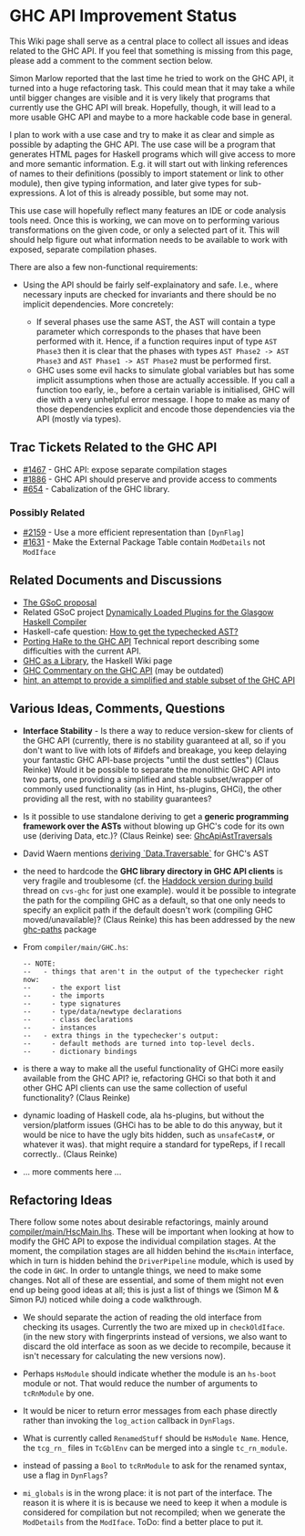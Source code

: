 # GHC API Improvement Status


This Wiki page shall serve as a central place to collect all issues and ideas related to the GHC API.  If you feel that something is missing from this page, please add a comment to the comment section below.


Simon Marlow reported that the last time he tried to work on the GHC API, it turned into a huge refactoring task.  This could mean that it may take a while until bigger changes are visible and it is very likely that programs that currently use the GHC API will break.  Hopefully, though, it will lead to a more usable GHC API and maybe to a more hackable code base in general.  


I plan to work with a use case and try to make it as clear and simple as possible by adapting the GHC API.  The use case will be a program that generates HTML pages for Haskell programs which will give access to more and more semantic information.  E.g. it will start out with linking references of names to their definitions (possibly to import statement or link to other module), then give typing information, and later give types for sub-expressions.  A lot of this is already possible, but some may not.  


This use case will hopefully reflect many features an IDE or code analysis tools need.  Once this is working, we can move on to performing various transformations on the given code, or only a selected part of it.  This will should help figure out what information needs to be available to work with exposed, separate compilation phases.


There are also a few non-functional requirements:

- Using the API should be fairly self-explainatory and safe.  I.e., where necessary inputs are checked for invariants and there should be no implicit dependencies.  More concretely:

  - If several phases use the same AST, the AST will contain a type parameter which corresponds to the phases that have been performed with it.  Hence, if a function requires input of type `AST Phase3` then it is clear that the phases with types `AST Phase2 -> AST Phase3` and `AST Phase1 -> AST Phase2`  must be performed first.
  - GHC uses some evil hacks to simulate global variables but has some implicit assumptions when those are actually accessible.  If you call a function too early, ie., before a certain variable is initialised, GHC will die with a very unhelpful error message.  I hope to make as many of those dependencies explicit and encode those dependencies via the API (mostly via types).

## Trac Tickets Related to the GHC API

- [\#1467](https://gitlab.haskell.org//ghc/ghc/issues/1467) - GHC API: expose separate compilation stages
- [\#1886](https://gitlab.haskell.org//ghc/ghc/issues/1886) - GHC API should preserve and provide access to comments
- [\#654](https://gitlab.haskell.org//ghc/ghc/issues/654) - Cabalization of the GHC library.

### Possibly Related

- [\#2159](https://gitlab.haskell.org//ghc/ghc/issues/2159) - Use a more efficient representation than `[DynFlag]`
- [\#1631](https://gitlab.haskell.org//ghc/ghc/issues/1631) - Make the External Package Table contain `ModDetails` not `ModIface`

## Related Documents and Discussions

- [ The GSoC proposal](http://code.google.com/soc/2008/haskell/appinfo.html?csaid=4189AF2C8AE5E25A)
- Related GSoC project [ Dynamically Loaded Plugins for the Glasgow Haskell Compiler](http://code.google.com/soc/2008/haskell/appinfo.html?csaid=69C2ABD1E013EE0C)
- Haskell-cafe question: [ How to get the typechecked AST?](http://www.haskell.org/pipermail/haskell-cafe/2008-May/042616.html)
- [ Porting HaRe to the GHC API](http://www.cs.kent.ac.uk/pubs/2005/2266/) Technical report describing some difficulties with the current API.
- [ GHC as a Library](http://www.haskell.org/haskellwiki/GHC/As_a_library), the Haskell Wiki page
- [ GHC Commentary on the GHC API](http://hackage.haskell.org/trac/ghc/wiki/Commentary/Compiler/API) (may be outdated)
- [ hint, an attempt to provide a simplified and stable subset of the GHC API](http://hackage.haskell.org/cgi-bin/hackage-scripts/package/hint-0.2.1)

## Various Ideas, Comments, Questions

- **Interface Stability** - Is there a way to reduce version-skew for clients of the GHC
  API (currently, there is no stability guaranteed at all, so if you
  don't want to live with lots of \#ifdefs and breakage, you keep
  delaying your fantastic GHC API-base projects "until the dust
  settles") (Claus Reinke) 
  Would it be possible to separate the monolithic GHC API into two parts, one providing a simplified and stable subset/wrapper of commonly used functionality (as in Hint, hs-plugins, GHCi), the other providing all the rest, with no stability guarantees?
- Is it possible to use standalone deriving to get a **generic
  programming framework over the ASTs** without blowing
  up GHC's code for its own use (deriving Data, etc.)? (Claus Reinke) see: [GhcApiAstTraversals](ghc-api-ast-traversals)
- David Waern mentions [ deriving \`Data.Traversable\`](http://www.haskell.org/pipermail/haskell-cafe/2008-May/042961.html) for GHC's AST
- the need to hardcode the **GHC library directory in GHC API clients** is very fragile and troublesome (cf. the [ Haddock version during build](http://www.haskell.org/pipermail/cvs-libraries/2008-June/008942.html) thread on `cvs-ghc` for just one example). would it be possible to integrate the path for the compiling GHC as a default, so that one only needs to specify an explicit path if the default doesn't work (compiling GHC moved/unavailable)? (Claus Reinke) this has been addressed by the new [ ghc-paths](http://hackage.haskell.org/cgi-bin/hackage-scripts/package/ghc-paths) package
- From `compiler/main/GHC.hs`:

  ```wiki
  -- NOTE:
  --   - things that aren't in the output of the typechecker right now:
  --     - the export list
  --     - the imports
  --     - type signatures
  --     - type/data/newtype declarations
  --     - class declarations
  --     - instances
  --   - extra things in the typechecker's output:
  --     - default methods are turned into top-level decls.
  --     - dictionary bindings
  ```
- is there a way to make all the useful functionality of GHCi more easily available from the GHC API? ie, refactoring GHCi so that both it and other GHC API clients can use the same collection of useful functionality? (Claus Reinke)
- dynamic loading of Haskell code, ala hs-plugins, but without
  the version/platform issues (GHCi has to be able to do this
  anyway, but it would be nice to have the ugly bits hidden,
  such as `unsafeCast#`, or whatever it was). that might require
  a standard for typeReps, if I recall correctly.. (Claus Reinke)
- ... more comments here ...

## Refactoring Ideas


There follow some notes about desirable refactorings, mainly around [compiler/main/HscMain.lhs](/trac/ghc/browser/ghc/compiler/main/HscMain.lhs).  These will be important when looking at how to modify the GHC API to expose the individual compilation stages.  At the moment, the compilation stages are all hidden behind the `HscMain` interface, which in turn is hidden behind the `DriverPipeline` module, which is used by the code in `GHC`.  In order to untangle things, we need to make some changes.  Not all of these are essential, and some of them might not even end up being good ideas at all; this is just a list of things we (Simon M & Simon PJ) noticed while doing a code walkthrough.

- We should separate the action of reading the old interface from checking its usages.  Currently the two
  are mixed up in `checkOldIface`.  (in the new story with fingerprints instead of versions, we also want
  to discard the old interface as soon as we decide to recompile, because it isn't necessary for calculating
  the new versions now).

- Perhaps `HsModule` should indicate whether the module is an `hs-boot` module or not.  That would reduce the
  number of arguments to `tcRnModule` by one.

- It would be nicer to return error messages from each phase directly rather than invoking the `log_action` callback
  in `DynFlags`.

- What is currently called `RenamedStuff` should be `HsModule Name`.  Hence, the `tcg_rn_` files in `TcGblEnv`
  can be merged into a single `tc_rn_module`.

- instead of passing a `Bool` to `tcRnModule` to ask for the renamed syntax, use a flag in `DynFlags`?

- `mi_globals` is in the wrong place: it is not part of the interface.  The reason it is where it is is because
  we need to keep it when a module is considered for compilation but not recompiled; when we generate the
  `ModDetails` from the `ModIface`.  ToDo: find a better place to put it.
